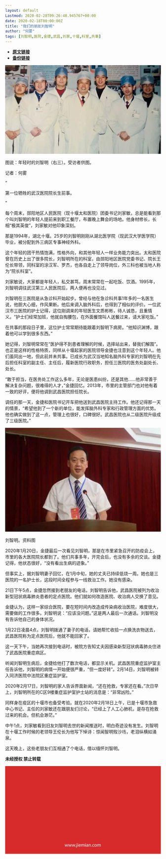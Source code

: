 ```yaml
---
layout: default
Lastmod: 2020-02-28T09:26:48.945767+00:00
date: 2020-02-18T00:00:00Z
title: "我们的朋友刘智明"
author: "何雾"
tags: [刘智明,医院,金捷,武昌,刘家,十堰,科室,共事]
---
```


* [**原文链接**](http://mp.weixin.qq.com/s?__biz=MjM5NTE0ODc2Nw==&mid=2650463707&idx=1&sn=96aa2d4733c23a7d0f5e1501cbc82f6d&chksm=bef29b6b8985127d39be1b8907abc0f3e04fd73d61075089ecccbd6630c5540aa627f4a4c9d3#rd)
* [**备份链接**](http://archive.today/MZj2x)


![](/images/post/75da2c249be6314a864b1c8f22ead777.jpg)

图说：年轻时的刘智明（右三）。受访者供图。

  
记者：何雾

“

  

第一位牺牲的武汉医院院长生前事。

  

”

每个周末，郧阳地区人民医院（现十堰太和医院）团委书记刘家敏，总是能看到那个叫刘智明的年轻人提前来到职工餐厅，布置晚上舞会的场地。他身材修长，长相“极其英俊”，刘家敏对他印象深刻。  

那是1994年，湖北十堰。25岁的刘智明刚刚从湖北医学院（现武汉大学医学院）毕业，被分配到外三病区专事神经外科。

这个年轻的团干热情饱满，性格外向，和其他年轻人一样业务能力突出。太和医院曾在历史上出了很多院长，刘智明所在的科室，由郧阳地区医院党委书记、院长王伦长带领，同科室的涂汉军、罗杰，也各自走上了领导岗位，外三科也被当地人称为“院长科室”。

刘家敏说，大家都是年轻人，私交甚笃，周末常常在一起吃饭、饮酒。1995年，刘智明调往武汉第三人民医院后，两人便再也没见过。

刘智明在三医院是从急诊科开始起步。曾经与他在急诊科共事1年多的一名医生说，他胆大心细，作风果断。他后来调入脑外科后，也得到了相似的评价。一位武汉市三医院的护士记得，这位刚调来的年轻医生文质彬彬，待人诚恳，且重情义。“护士们经常加班，他就自掏腰包，在外面餐馆叫人送餐过来，请大家吃饭。”

在共事的那段日子里，这位护士常常期待能跟着刘智明下病房。“他知识渊博，跟着他可以学到很多东西。”

她记得，刘智明常常在“医护得不到患者理解的时候，选择站出来，替我们解围”。也正是这样的性格特质，同样从十堰起家的医院领导金捷也注意到这个年轻人。他们虽同出一地，但此前并未共事。已成长为武汉当地知名脑外科专家的刘智明在先后担任科室的副主任、主任后，履新医院行政职务，担任三医院的医务处副处长、处长。

“敢于担当，在医务处工作这么多年，无论是医患纠纷，还是其他……他非常善于解决复杂问题，很难得的人才，”金捷回忆。2013年，市里的主管部门也对他有着一致的好评，便将他调到武昌医院担任院长。

调任的那一天，金捷和医院书记开车把他送到武昌医院主持工作。他还记得那一天的情景，“希望他到了一个新的单位，能发挥脑外科专家和行政管理方面的优势。他也确实做到了这一点，管理上也很好，口碑很好。武昌医院也从二级医院升级成了三级医院。”

![](/images/post/047cf7fcb854c699f4077a36685045c6.jpg)

刘智明。资料图

2020年1月20日，金捷最后一次看见刘智明，那是在市里紧急召开的防疫会上，市里的各大医院院长都到了。他们共事多年，开完会后，也没有多余的交谈。金捷记得，他状态很好，“没有看出生病的迹象。”

但事实上，据刘智明妻子回忆，在1月中旬，她的丈夫已持续低烧一周。她也是三医院的一名护士长，这段时间全程参与一线救治工作。她没有感染。

21日下午5点，金捷忽然接到老朋友的电话，刘智明告诉他，武昌医院被列为收治新型冠状病毒肺炎患者的定点医院。他们就如何改造医院、收治病人交换了意见。

金捷认为，这样一家综合医院，要在短时间内改造成传染病收治医院，难度很大，需要做的工作很多。刘智明说：“应该没问题。”这是两人最后一次通话。刘智明没有告诉他自己的身体状况。

1月22日凌晨4点，刘智明拨通了妻子的电话，请她帮忙收拾一点换洗衣物送去，武昌医院称为定点医院后，他就不能回家了。

这一天下午，当她再次接到电话时，被院方告知丈夫因感染新型冠状病毒肺炎住进了武昌医院重症病区。

听闻刘智明生病后，金捷给他打了数次电话，都显示关机。武昌医院重症监护室主任告诉他，刘智明的病情一开始便很严重，“但一度好转”。2月14日，刘智明被转入同济医院中法院区重症监护室。

2020年2月17日，刘智明的家人告诉界面新闻，“还在抢救，专家还在看。”次日早上，刘智明所在的C区9楼重症监护室护士站的消息是：“非常凶险。”

同样身在疫区的十堰市也备受考验。就在2020年2月18日上午，已是十堰市急救中心书记、主任的刘家敏还在跟朋友们讨论，“已经上了人工心肺机，是存在抢救过来的机会。但机会渺茫。”

中午1点，刘家敏看到旧友刘智明去世的新闻推送时，明白奇迹没有发生。刘智明在十堰工作时候的老领导王伦长为他写下悼诗：惊闻智明歿沙㘯，老泪纵横如涌泉。

这天晚上，这些老朋友们互相通了个电话，借以缅怀刘智明。

  

**未经授权 禁止转载**

  

  

![](/images/post/3ef9527fd7edfb43b0c70486c7a956af.jpg)

